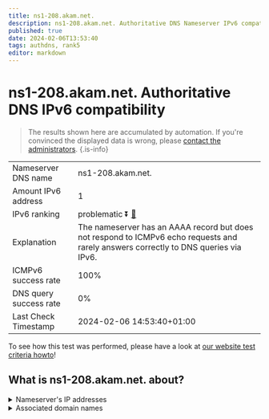 ```yaml
---
title: ns1-208.akam.net.
description: ns1-208.akam.net. Authoritative DNS Nameserver IPv6 compatibility
published: true
date: 2024-02-06T13:53:40
tags: authdns, rank5
editor: markdown
---
```


# ns1-208.akam.net. Authoritative DNS IPv6 compatibility

> The results shown here are accumulated by automation. If you're convinced the displayed data is wrong, please [contact the administrators](/howto/chat). 
{.is-info}




|   |   |
| - | - |
| Nameserver DNS name | ns1-208.akam.net.
| Amount IPv6 address | 1
| IPv6 ranking | problematic :arrow_double_down: [🔗](/howto/ranking) |
| Explanation | The nameserver has an AAAA record but does not respond to ICMPv6 echo requests and rarely answers correctly to DNS queries via IPv6. |
| ICMPv6 success rate | 100%|
| DNS query success rate | 0% |
| Last Check Timestamp | 2024-02-06 14:53:40+01:00 |

To see how this test was performed, please have a look at [our website test criteria howto](/howto/testcriteria/authdns)!


## What is ns1-208.akam.net. about?




<details>
<summary>Nameserver's IP addresses</summary>

2600:1401:2::d0

</details>



<details>
<summary>Associated domain names</summary>

www.scotiabank.com

</details>
